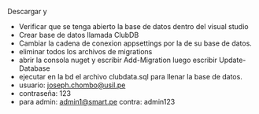 Descargar y
- Verificar que se tenga abierto la base de datos dentro del visual studio
- Crear base de datos llamada ClubDB
- Cambiar la cadena de conexion appsettings por la de su base de datos. 
- eliminar todos los archivos de migrations
- abrir la consola nuget y escribir Add-Migration luego escribir Update-Database
- ejecutar en la bd el archivo clubdata.sql para llenar la base de datos.
- usuario: joseph.chombo@usil.pe
- contraseña: 123
- para admin:
admin1@smart.pe
contra: admin123